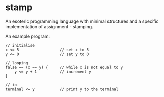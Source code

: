 # stamp
An esoteric programming language with minimal structures and a specific implementation of assignment - stamping.

An example program:
```
// initialise
x <= 5                  // set x to 5
y <= 0                  // set y to 0

// looping
false == (x == y) {     // while x is not equal to y
    y <= y + 1          // increment y
}

// io
terminal <= y           // print y to the terminal
```
